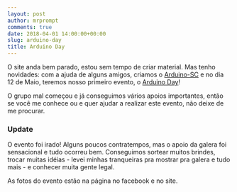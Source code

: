 ```yaml
---
layout: post
author: mrprompt
comments: true
date: 2018-04-01 14:00:00+00:00
slug: arduino-day
title: Arduino Day
---
```

O site anda bem parado, estou sem tempo de criar material. Mas tenho novidades: com a ajuda de alguns amigos, criamos o [Arduino-SC](https://arduino-sc.github.io) e no dia 12 de Maio, teremos nosso primeiro evento, o [Arduino Day](https://arduino-sc.github.io/arduino-day)! 

O grupo mal começou e já conseguimos vários apoios importantes, então se você me conhece ou e quer ajudar a realizar este evento, não deixe de me procurar.

### Update 

O evento foi irado! Alguns poucos contratempos, mas o apoio da galera foi sensacional e tudo ocorreu bem. Conseguimos sortear muitos brindes, trocar muitas idéias - levei minhas tranqueiras pra mostrar pra galera e tudo mais - e conhecer muita gente legal.

As fotos do evento estão na página no facebook e no site.